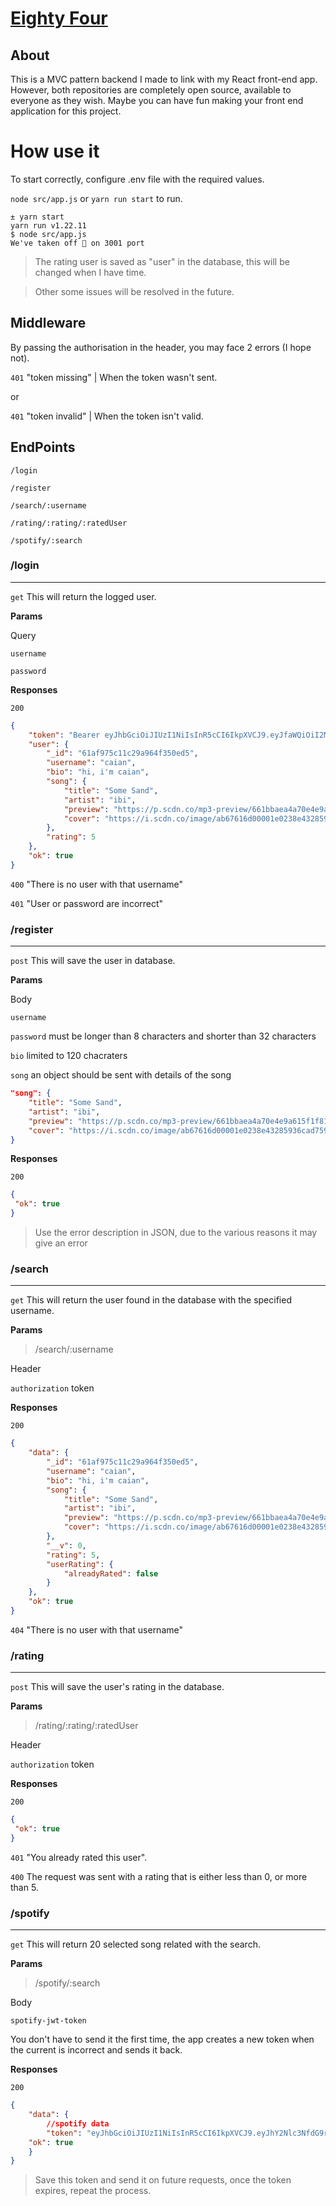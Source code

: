 # [**Eighty Four**](https://eightyfour.vercel.app)

## **About**
This is a MVC pattern backend I made to link with my React front-end app. However, both repositories are completely open source, available to everyone as they wish. Maybe you can have fun making your front end application for this project.

# **How use it**
To start correctly, configure .env file with the required values.

`node src/app.js` or `yarn run start` to run.

```
± yarn start
yarn run v1.22.11
$ node src/app.js
We've taken off 🛫 on 3001 port
```

> The rating user is saved as "user" in the database, this will be changed when I have time.

> Other some issues will be resolved in the future.

## **Middleware**

By passing the authorisation in the header, you may face 2 errors (I hope not).

`401` "token missing" | When the token wasn't sent.

or 

`401` "token invalid" | When the token isn't valid.

## **EndPoints**

`/login`

`/register`

`/search/:username`

`/rating/:rating/:ratedUser`

`/spotify/:search`

### **/login**
____

`get` This will return the logged user.

**Params**

Query

`username`

`password`

**Responses**

`200`

```JSON
{
	"token": "Bearer eyJhbGciOiJIUzI1NiIsInR5cCI6IkpXVCJ9.eyJfaWQiOiI2MWFmOTc1YzExYzI5YTk2NGYzNTBlZDUiLCJpYXQiOjE2NDI4ODcxMjEsImV4cCI6MTY0Mjk3MzUyMX0.n11gpJUlcoyI2rAonIXZg6nbRPP1cCVifuj7WTPcWQU",
	"user": {
		"_id": "61af975c11c29a964f350ed5",
		"username": "caian",
		"bio": "hi, i'm caian",
		"song": {
			"title": "Some Sand",
			"artist": "ibi",
			"preview": "https://p.scdn.co/mp3-preview/661bbaea4a70e4e9a615f1f81936dd3112c4d163?cid=a8b6887dec3c4cf59d78e5bd2a5a8d41",
			"cover": "https://i.scdn.co/image/ab67616d00001e0238e43285936cad759cea08bb"
		},
		"rating": 5
	},
	"ok": true
}
```

`400` "There is no user with that username"

`401` "User or password are incorrect"

### **/register**
____

`post` This will save the user in database.

**Params**

Body

`username`

`password` must be longer than 8 characters and shorter than 32 characters

`bio` limited to 120 chacraters 

`song` an object should be sent with details of the song
  
```JSON
"song": {
	"title": "Some Sand",
	"artist": "ibi",
	"preview": "https://p.scdn.co/mp3-preview/661bbaea4a70e4e9a615f1f81936dd3112c4d163?cid=a8b6887dec3c4cf59d78e5bd2a5a8d41",
	"cover": "https://i.scdn.co/image/ab67616d00001e0238e43285936cad759cea08bb"
}
  ```


**Responses**

`200` 

```JSON
{
 "ok": true
}
```

> Use the error description in JSON, due to the various reasons it may give an error

### **/search**
____

`get` This will return the user found in the database with the specified username.

**Params**

> /search/:username

Header

`authorization` token

**Responses**

`200` 

```JSON
{
	"data": {
		"_id": "61af975c11c29a964f350ed5",
		"username": "caian",
		"bio": "hi, i'm caian",
		"song": {
			"title": "Some Sand",
			"artist": "ibi",
			"preview": "https://p.scdn.co/mp3-preview/661bbaea4a70e4e9a615f1f81936dd3112c4d163?cid=a8b6887dec3c4cf59d78e5bd2a5a8d41",
			"cover": "https://i.scdn.co/image/ab67616d00001e0238e43285936cad759cea08bb"
		},
		"__v": 0,
		"rating": 5,
		"userRating": {
			"alreadyRated": false
		}
	},
	"ok": true
}
```

`404` "There is no user with that username"

### **/rating**
____

`post` This will save the user's rating in the database.

**Params**

> /rating/:rating/:ratedUser

Header

`authorization` token

**Responses**

`200` 

```JSON
{
 "ok": true
}
```

`401` "You already rated this user".

`400` The request was sent with a rating that is either less than 0, or more than 5.

### **/spotify**
____

`get`  This will return 20 selected song related with the search.

**Params**

> /spotify/:search

Body

 `spotify-jwt-token`

You don't have to send it the first time, the app creates a new token when the current is incorrect and sends it back.

**Responses**

`200`

```JSON
{
    "data": {
        //spotify data
        "token": "eyJhbGciOiJIUzI1NiIsInR5cCI6IkpXVCJ9.eyJhY2Nlc3NfdG9rZW4iOiJCUUMxRVZlb3pmRDJJbW1LRE5GLWRlRTNlM2s1cjN5QlpZMkZkZWlLQ0gtWDhuZGdwYWxHVEhDYkdVcnJ5RU94MEtreU5aTmF4UU5peGdBek9fWSIsImlhdCI6MTY0Mjg4OTE1MSwiZXhwIjoxNjQyODkyNzUxfQ.p3c2fRA7pImdbuX3J3RMtR7uv3H8krjBkVcUyiUtynU",
	"ok": true
    }
}
```

>Save this token and send it on future requests, once the token expires, repeat the process.